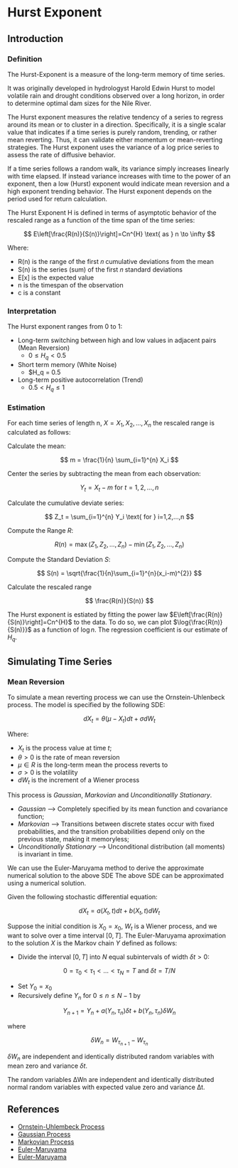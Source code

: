 # Hurst Exponent

## Introduction

### Definition

The Hurst-Exponent is a measure of the long-term memory of time series.

It was originally developed in hydrologyst Harold Edwin Hurst to model volatile rain and drought conditions observed over a long horizon, in order to determine optimal dam sizes for the Nile River.

The Hurst exponent measures the relative tendency of a series to regress around its mean or to cluster in a direction. Specifically, it is a single scalar value that indicates if a time series is purely random, trending, or rather mean reverting. 
Thus, it can validate either momentum or mean-reverting strategies. The Hurst exponent uses the variance of a log price series to assess the rate of diffusive behavior.

If a time series follows a random walk, its variance simply increases linearly with time elapsed. If instead variance increases with time to the power of an exponent, then a low (Hurst) exponent would indicate mean reversion and a high exponent trending behavior. 
The Hurst exponent depends on the period used for return calculation.

The Hurst Exponent H is defined in terms of asymptotic behavior of the rescaled range as a function of the time span of the time series:

$$
E\left[\frac{R(n)}{S(n)}\right]=Cn^{H} \text{ as } n \to \infty
$$

Where:
- $\text{R(n)}$  is the range of the first 𝑛 cumulative deviations from the mean
- $\text{S(n)}$ is the series (sum) of the first 𝑛 standard deviations
- $\text{E[x]}$ is the expected value
- $\text{n}$ is the timespan of the observation
- $\text{c}$ is a constant

### Interpretation

The Hurst exponent ranges from 0 to 1:
- Long-term switching between high and low values in adjacent pairs (Mean Reversion)
  - $0 \leq H_q < 0.5$
- Short term memory (White Noise)
  - $H_q = 0.5
- Long-term positive autocorrelation (Trend)
  - $0.5 < H_q \leq 1$

### Estimation

For each time series of length $\text{n}$, $X=X_1, X_2, ..., X_n$ the rescaled range is calculated as follows:

Calculate the mean:

$$
m = \frac{1}{n} \sum_{i=1}^{n} X_i
$$

Center the series by subtracting the mean from each observation:

$$
Y_t = X_t-m \text{ for } t=1,2,...,n
$$

Calculate the cumulative deviate series:

$$
Z_t = \sum_{i=1}^{n} Y_i \text{ for } i=1,2,...,n
$$

Compute the Range $R$:

$$
R(n) = \max{(Z_1,Z_2,...,Z_n)} - \min{(Z_1,Z_2,...,Z_n)}
$$

Compute the Standard Deviation $S$:

$$
S(n) = \sqrt{\frac{1}{n}\sum_{i=1}^{n}(x_i-m)^{2}}
$$

Calculate the rescaled range 

$$
\frac{R(n)}{S(n)}
$$

The Hurst exponent is estiated by fitting the power law $E\left[\frac{R(n)}{S(n)}\right]=Cn^{H}$ to the data. To do so, we can plot $\log{\frac{R(n)}{S(n)}}$ as a function of $\log{n}$.
The regression coefficient is our estimate of $H_q$.

## Simulating Time Series

### Mean Reversion

To simulate a mean reverting process we can use the Ornstein-Uhlenbeck process. The model is specified by the following SDE:

$$
dX_t = \theta(\mu - X_t)dt + \sigma dW_t
$$

Where:
- $X_t$ is the process value at time $t$;
- $\theta > 0$ is the rate of mean reversion
- $\mu \in R$ is the long-term mean the process reverts to
- $\sigma > 0$ is the volatility
- $dW_t$ is the increment of a Wiener process

This process is _Gaussian_, _Markovian_ and _Unconditionallly Stationary_.
- _Gaussian_ --> Completely specified by its mean function and covariance function;
- _Markovian_ --> Transitions between discrete states occur with fixed probabilities, and the transition probabilities depend only on the previous state, making it memoryless;
- _Unconditionally Stationary_ --> Unconditional distribution (all moments) is invariant in time.

We can use the Euler-Maruyama method to derive the approximate numerical solution to the above SDE
The above SDE can be approximated using a numerical solution.

Given the following stochastic differential equation:

$$
dX_t = a(X_t,t)dt + b(X_t,t)dW_t
$$

Suppose the initial condition is $X_0 = x_0$, $W_t$ is a Wiener process, and we want to solve over a time interval $\left[0,T\right]$. 
The Euler-Maruyama aproximation to the solution $X$ is the Markov chain $Y$ defined as follows:
- Divide the interval $\left[0, T\right]$ into $N$ equal subintervals of width $\delta t>0$:

$$
0 = \tau_0 < \tau_1 < ... < \tau_N = T \text{ and } \delta t = T/N
$$

- Set $Y_0 = x_0$
- Recursively define $Y_n$ for $0 \leq n \leq N-1$ by

$$
Y_{n+1} = Y_n + a(Y_n , \tau_n)\delta t + b(Y_n, \tau_n)\delta W_n
$$

where

$$
\delta W_n = W_{\tau_{n+1}} - W_{\tau_{n}}
$$

$\delta W_n$ are independent and identically distributed random variables with mean zero and variance $\delta t$. 

The random variables ΔWn are independent and identically distributed normal random variables with expected value zero and variance Δt.

## References

- [Ornstein-Uhlembeck Process](https://uregina.ca/~kozdron/Teaching/Regina/441Fall14/Notes/L31-32-Nov19.pdf)
- [Gaussian Process](http://www0.cs.ucl.ac.uk/staff/j.shawe-taylor/courses/ATML-1.pdf)
- [Markovian Process](https://www.sciencedirect.com/topics/chemistry/markovian-process#:~:text=A%20Markovian%20process%20is%20defined,Dynamics%20of%20Single%20Molecules%2C%202019)
- [Euler-Maruyama](https://www.sfu.ca/~pft3/days/m3.pdf)
- [Euler-Maruyama](https://www.youtube.com/watch?v=ePDInJYg714&t=1s)
  

